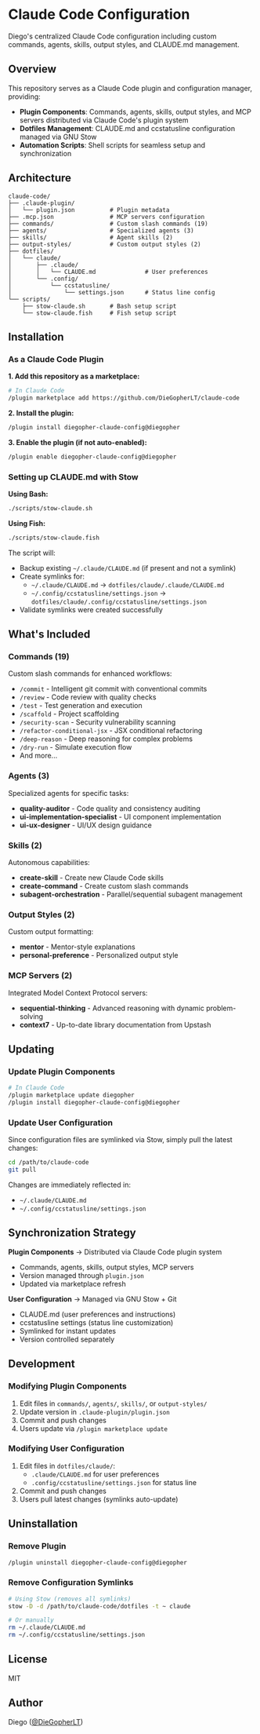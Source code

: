 # Claude Code Configuration

Diego's centralized Claude Code configuration including custom commands, agents, skills, output styles, and CLAUDE.md management.

## Overview

This repository serves as a Claude Code plugin and configuration manager, providing:

- **Plugin Components**: Commands, agents, skills, output styles, and MCP servers distributed via Claude Code's plugin system
- **Dotfiles Management**: CLAUDE.md and ccstatusline configuration managed via GNU Stow
- **Automation Scripts**: Shell scripts for seamless setup and synchronization

## Architecture

```
claude-code/
├── .claude-plugin/
│   └── plugin.json          # Plugin metadata
├── .mcp.json                # MCP servers configuration
├── commands/                # Custom slash commands (19)
├── agents/                  # Specialized agents (3)
├── skills/                  # Agent skills (2)
├── output-styles/           # Custom output styles (2)
├── dotfiles/
│   └── claude/
│       ├── .claude/
│       │   └── CLAUDE.md              # User preferences
│       └── .config/
│           └── ccstatusline/
│               └── settings.json      # Status line config
└── scripts/
    ├── stow-claude.sh       # Bash setup script
    └── stow-claude.fish     # Fish setup script
```

## Installation

### As a Claude Code Plugin

**1. Add this repository as a marketplace:**

```bash
# In Claude Code
/plugin marketplace add https://github.com/DieGopherLT/claude-code
```

**2. Install the plugin:**

```bash
/plugin install diegopher-claude-config@diegopher
```

**3. Enable the plugin (if not auto-enabled):**

```bash
/plugin enable diegopher-claude-config@diegopher
```

### Setting up CLAUDE.md with Stow

**Using Bash:**

```bash
./scripts/stow-claude.sh
```

**Using Fish:**

```bash
./scripts/stow-claude.fish
```

The script will:
- Backup existing `~/.claude/CLAUDE.md` (if present and not a symlink)
- Create symlinks for:
  - `~/.claude/CLAUDE.md` → `dotfiles/claude/.claude/CLAUDE.md`
  - `~/.config/ccstatusline/settings.json` → `dotfiles/claude/.config/ccstatusline/settings.json`
- Validate symlinks were created successfully

## What's Included

### Commands (19)

Custom slash commands for enhanced workflows:
- `/commit` - Intelligent git commit with conventional commits
- `/review` - Code review with quality checks
- `/test` - Test generation and execution
- `/scaffold` - Project scaffolding
- `/security-scan` - Security vulnerability scanning
- `/refactor-conditional-jsx` - JSX conditional refactoring
- `/deep-reason` - Deep reasoning for complex problems
- `/dry-run` - Simulate execution flow
- And more...

### Agents (3)

Specialized agents for specific tasks:
- **quality-auditor** - Code quality and consistency auditing
- **ui-implementation-specialist** - UI component implementation
- **ui-ux-designer** - UI/UX design guidance

### Skills (2)

Autonomous capabilities:
- **create-skill** - Create new Claude Code skills
- **create-command** - Create custom slash commands
- **subagent-orchestration** - Parallel/sequential subagent management

### Output Styles (2)

Custom output formatting:
- **mentor** - Mentor-style explanations
- **personal-preference** - Personalized output style

### MCP Servers (2)

Integrated Model Context Protocol servers:
- **sequential-thinking** - Advanced reasoning with dynamic problem-solving
- **context7** - Up-to-date library documentation from Upstash

## Updating

### Update Plugin Components

```bash
# In Claude Code
/plugin marketplace update diegopher
/plugin install diegopher-claude-config@diegopher
```

### Update User Configuration

Since configuration files are symlinked via Stow, simply pull the latest changes:

```bash
cd /path/to/claude-code
git pull
```

Changes are immediately reflected in:
- `~/.claude/CLAUDE.md`
- `~/.config/ccstatusline/settings.json`

## Synchronization Strategy

**Plugin Components** → Distributed via Claude Code plugin system
- Commands, agents, skills, output styles, MCP servers
- Version managed through `plugin.json`
- Updated via marketplace refresh

**User Configuration** → Managed via GNU Stow + Git
- CLAUDE.md (user preferences and instructions)
- ccstatusline settings (status line customization)
- Symlinked for instant updates
- Version controlled separately

## Development

### Modifying Plugin Components

1. Edit files in `commands/`, `agents/`, `skills/`, or `output-styles/`
2. Update version in `.claude-plugin/plugin.json`
3. Commit and push changes
4. Users update via `/plugin marketplace update`

### Modifying User Configuration

1. Edit files in `dotfiles/claude/`:
   - `.claude/CLAUDE.md` for user preferences
   - `.config/ccstatusline/settings.json` for status line
2. Commit and push changes
3. Users pull latest changes (symlinks auto-update)

## Uninstallation

### Remove Plugin

```bash
/plugin uninstall diegopher-claude-config@diegopher
```

### Remove Configuration Symlinks

```bash
# Using Stow (removes all symlinks)
stow -D -d /path/to/claude-code/dotfiles -t ~ claude

# Or manually
rm ~/.claude/CLAUDE.md
rm ~/.config/ccstatusline/settings.json
```

## License

MIT

## Author

Diego ([@DieGopherLT](https://github.com/DieGopherLT))
